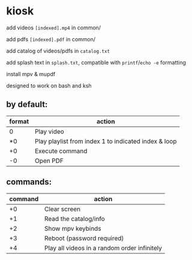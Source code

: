 # kiosk

add videos `[indexed].mp4` in common/

add pdfs `[indexed].pdf` in common/

add catalog of videos/pdfs in `catalog.txt`

add splash text in `splash.txt`, compatible with `printf`/`echo -e` formatting

install mpv & mupdf

designed to work on bash and ksh


## by default:

| format  | action                                 |
|---------|----------------------------------------|
| 0       | Play video                             |
| *0      | Play playlist from index 1 to indicated index & loop |
| +0      | Execute command                        |
| -0      | Open PDF                               |


## commands:

| command | action                                    |
|---------|-------------------------------------------|
| +0      | Clear screen                              |
| +1      | Read the catalog/info                     |
| +2      | Show mpv keybinds                         |
| +3      | Reboot (password required)                |
| +4      | Play all videos in a random order infinitely |
